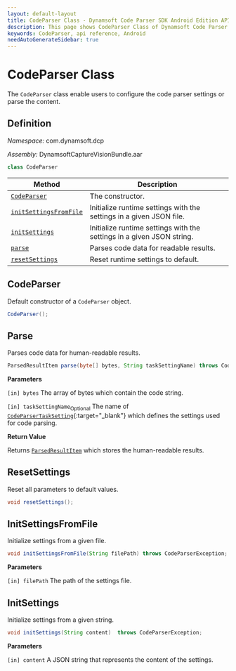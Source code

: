 ```yaml
---
layout: default-layout
title: CodeParser Class - Dynamsoft Code Parser SDK Android Edition API Reference
description: This page shows CodeParser Class of Dynamsoft Code Parser SDK Android Edition.
keywords: CodeParser, api reference, Android
needAutoGenerateSidebar: true
---
```


# CodeParser Class

The `CodeParser` class enable users to configure the code parser settings or parse the content.

## Definition

*Namespace:* com.dynamsoft.dcp

*Assembly:* DynamsoftCaptureVisionBundle.aar

```java
class CodeParser
```

| Method | Description |
| ------ | ----------- |
| [`CodeParser`](#codeparser) | The constructor.|
| [`initSettingsFromFile`](#initsettingsfromfile)  | Initialize runtime settings with the settings in a given JSON file. |
| [`initSettings`](#initsettings) | Initialize runtime settings with the settings in a given JSON string. |
| [`parse`](#parse) | Parses code data for readable results. |
| [`resetSettings`](#resetsettings) | Reset runtime settings to default. |

## CodeParser

Default constructor of a `CodeParser` object.

```java
CodeParser();
```

## Parse

Parses code data for human-readable results.

```java
ParsedResultItem parse(byte[] bytes, String taskSettingName) throws CodeParserException;
```

**Parameters**

`[in] bytes` The array of bytes which contain the code string.

`[in] taskSettingName`<sub>Optional</sub> The name of [`CodeParserTaskSetting`]({{site.dcv_parameter}}file/task-settings/code-parser-task-settings.html){:target="_blank"} which defines the settings used for code parsing.

**Return Value**

Returns [`ParsedResultItem`](parsed-result-item.md) which stores the human-readable results.

## ResetSettings

Reset all parameters to default values.

```java
void resetSettings();
```

## InitSettingsFromFile

Initialize settings from a given file.

```java
void initSettingsFromFile(String filePath) throws CodeParserException;
```

**Parameters**

`[in] filePath` The path of the settings file.

## InitSettings

Initialize settings from a given string.

```java
void initSettings(String content)  throws CodeParserException;
```

**Parameters**

`[in] content` A JSON string that represents the content of the settings.
